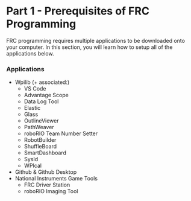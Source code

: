# Part 1 - Prerequisites of FRC Programming

FRC programming requires multiple applications to be downloaded onto your computer. In this section, you will learn how to setup all of the applications below.

### Applications
 - Wpilib (+ associated:)
   - VS Code
   - Advantage Scope
   - Data Log Tool
   - Elastic
   - Glass
   - OutlineViewer
   - PathWeaver
   - roboRIO Team Number Setter
   - RobotBuilder
   - ShuffleBoard
   - SmartDashboard
   - SysId
   - WPIcal
 - Github & Github Desktop
 - National Instruments Game Tools
   - FRC Driver Station
   - roboRIO Imaging Tool
